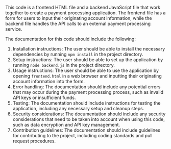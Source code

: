 
This code is a frontend HTML file and a backend JavaScript file that work together to create a payment processing application. The frontend file has a form for users to input their originating account information, while the backend file handles the API calls to an external payment processing service.

The documentation for this code should include the following:

1. Installation instructions: The user should be able to install the necessary dependencies by running `npm install` in the project directory.
2. Setup instructions: The user should be able to set up the application by running `node backend.js` in the project directory.
3. Usage instructions: The user should be able to use the application by opening `frontend.html` in a web browser and inputting their originating account information into the form.
4. Error handling: The documentation should include any potential errors that may occur during the payment processing process, such as invalid API keys or insufficient funds.
5. Testing: The documentation should include instructions for testing the application, including any necessary setup and cleanup steps.
6. Security considerations: The documentation should include any security considerations that need to be taken into account when using this code, such as data encryption and API key management.
7. Contribution guidelines: The documentation should include guidelines for contributing to the project, including coding standards and pull request procedures.